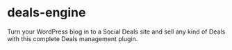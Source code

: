 # deals-engine
Turn your WordPress blog in to a Social Deals site and sell any kind of Deals with this complete Deals management plugin.

